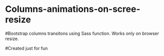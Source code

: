 # Columns-animations-on-scree-resize

#Bootstrap columns transitons using Sass function. Works only on browser resize.

#Created just for fun
